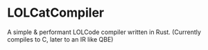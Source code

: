 # LOLCatCompiler

A simple & performant LOLCode compiler written in Rust. (Currently compiles to C, later to an IR like QBE)
